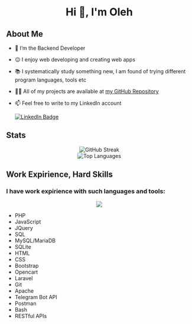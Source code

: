 <h1 align="center">Hi 👋, I'm Oleh</h1>

<div id="about">
<h2>About Me</h2>
  
- 🤖 I’m the Backend Developer
- 😉 I enjoy  web developing and creating web apps
- 📚 I systematically study something new, I am found of trying different program languages, tools etc
- 👨‍💻 All of my projects are available at [my GitHub Repository](https://github.com/BabaykaBo?tab=repositories)
- 📫 Feel free to write to my LinkedIn account

  <div id="badges">
           <a href="https://www.linkedin.com/in/olehmazniev/">
      <img src="https://img.shields.io/badge/LinkedIn-blue?style=for-the-badge&logo=linkedin&logoColor=white" alt="LinkedIn Badge"/>
  </a>
</div>  

</div>


<div id="stats">
  <h2>Stats</h2>
  <div align="center">
     <img src="https://streak-stats.demolab.com?user=BabaykaBo&theme=transparent&fire=EB5454" alt="GitHub Streak"/>
    <br>
  <img src="https://github-readme-stats.vercel.app/api/top-langs/?username=BabaykaBo&layout=compact&theme=vision-friendly-dark" alt="Top Languages"/>
  </div>
 
</div>

<div id="expirience">
  <h2>Work Expirience, Hard Skills</h2>
<h3 align="left">I have work expirience with such languages and tools:</h3>

<p align="center">
  <a href="https://skillicons.dev">
    <img src="https://skillicons.dev/icons?i=php,javascript,jquery,mysql,sqlite,html,css,bootstrap,laravel,git,postman,bash,github" />
  </a>
</p>

<p>

- PHP
- JavaScript
- JQuery
- SQL
- MySQL/MariaDB
- SQLite
- HTML
- CSS
- Bootstrap
- Opencart
- Laravel
- Git
- Apache
- Telegram Bot API
- Postman
- Bash
- RESTful APIs

</p>  
</div>

